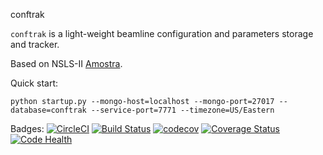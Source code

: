 conftrak

`conftrak` is a light-weight beamline configuration and parameters storage and tracker.

Based on NSLS-II [Amostra](https://github.com/NSLS-II/amostra).

Quick start:
```
python startup.py --mongo-host=localhost --mongo-port=27017 --database=conftrak --service-port=7771 --timezone=US/Eastern
```

Badges:
[![CircleCI](https://circleci.com/gh/hhslepicka/conftrak.svg?style=svg)](https://circleci.com/gh/hhslepicka/conftrak)
[![Build Status](https://travis-ci.org/hhslepicka/conftrak.svg?branch=master)](https://travis-ci.org/hhslepicka/conftrak)
[![codecov](https://codecov.io/gh/hhslepicka/conftrak/branch/master/graph/badge.svg)](https://codecov.io/gh/hhslepicka/conftrak)
[![Coverage Status](https://coveralls.io/repos/github/hhslepicka/conftrak/badge.svg?branch=master)](https://coveralls.io/github/hhslepicka/conftrak?branch=master)
[![Code Health](https://landscape.io/github/hhslepicka/conftrak/master/landscape.svg?style=flat)](https://landscape.io/github/hhslepicka/conftrak/master)

